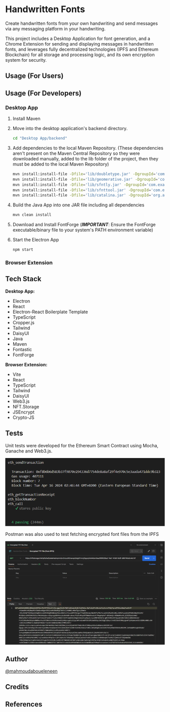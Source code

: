 # Handwritten Fonts

Create handwritten fonts from your own handwriting and send messages via any messaging platform in your handwriting.

This project includes a Desktop Application for font generation, and a Chrome Extension for sending and displaying messages in handwritten fonts, and leverages fully decentralized technologies (IPFS and Ethereum Blockchain) for all storage and processing logic, and its own encryption system for security.

## Usage (For Users)

## Usage (For Developers)

### Desktop App

1.  Install Maven
1.  Move into the desktop application's backend directory.
    ```bash
    cd "Desktop App/backend"
    ```
1.  Add dependencies to the local Maven Repository. (These dependencies aren't present on the Maven Central Repository so they were downloaded manually, added to the lib folder of the project, then they must be added to the local Maven Repository)

    ```bash
    mvn install:install-file -Dfile='lib/doubletype.jar' -DgroupId='com.example' -DartifactId='doubletype' -Dversion='1.0' -Dpackaging=jar
    mvn install:install-file -Dfile='lib/geomerative.jar' -DgroupId='com.example' -DartifactId='geomerative' -Dversion='1.0' -Dpackaging=jar
    mvn install:install-file -Dfile='lib/sfntly.jar' -DgroupId='com.example' -DartifactId='sfntly' -Dversion='1.0' -Dpackaging=jar
    mvn install:install-file -Dfile='lib/sfnttool.jar' -DgroupId='com.example' -DartifactId='sfnttool' -Dversion='1.0' -Dpackaging=jar
    mvn install:install-file -Dfile='lib/catalina.jar' -DgroupId='org.apache.tomcat' -DartifactId='tomcat-catalina' -Dversion='1.0' -Dpackaging=jar
    ```

1.  Build the Java App into one JAR file including all dependencies

    ```bash
    mvn clean install
    ```

1.  Download and Install FontForge (**_IMPORTANT_**: Ensure the FontForge executable/binary file to your system's PATH environment variable)

1.  Start the Electron App

    ```bash
    npm start
    ```

### Browser Extension

## Tech Stack

**Desktop App:**

- Electron
- React
- Electron-React Boilerplate Template
- TypeScript
- Cropper.js
- Tailwind
- DaisyUI
- Java
- Maven
- Fontastic
- FontForge

**Browser Extension:**

- Vite
- React
- TypeScript
- Tailwind
- DaisyUI
- Web3.js
- NFT.Storage
- JSEncrypt
- Crypto-JS

## Tests

Unit tests were developed for the Ethereum Smart Contract using Mocha, Ganache and Web3.js.

![Ethereum Unit Tests](docs/Images/unit-tests.png)

Postman was also used to test fetching encrypted font files from the IPFS

![IPFS Postman Test](docs/Images/postman-test.png)

## Author

[@mahmoudaboueleneen](https://github.com/mahmoudaboueleneen)

## Credits

## References
